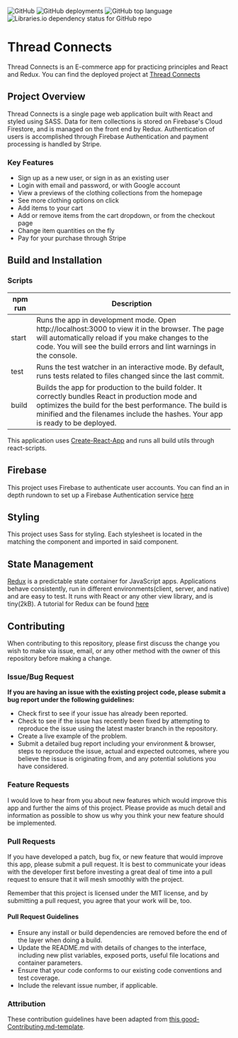 ![GitHub](https://img.shields.io/github/license/rjcrter11/E-commerce-app?style=plastic)
![GitHub deployments](https://img.shields.io/github/deployments/rjcrter11/E-commerce-app/production?label=vercel&logo=vercel&style=plastic)
![GitHub top language](https://img.shields.io/github/languages/top/rjcrter11/E-commerce-app?style=plastic)
![Libraries.io dependency status for GitHub repo](https://img.shields.io/librariesio/github/rjcrter11/E-commerce-app?style=plastic)

# Thread Connects 
Thread Connects is an E-commerce app for practicing principles and React and Redux. You can find the deployed project at [Thread Connects](https://thread-connects.vercel.app/)


## Project Overview
Thread Connects is a single page web application built with React and styled using SASS. Data for item collections is stored on Firebase's Cloud Firestore, and is managed on the front end by Redux. 
Authentication of users is accomplished through Firebase Authentication and payment processing is handled by Stripe. 

### Key Features 

- Sign up as a new user, or sign in as an existing user
- Login with email and password, or with Google account 
- View a previews of the clothing collections from the homepage
- See more clothing options on click
- Add items to your cart
- Add or remove items from the cart dropdown, or from the checkout page
- Change item quantities on the fly 
- Pay for your purchase through Stripe

## Build and Installation

### Scripts 

| npm run | Description                                                                                                                                                                                                                                      |
| ------- | ------------------------------------------------------------------------------------------------------------------------------------------------------------------------------------------------------------------------------------------------ |
| start   | Runs the app in development mode. Open http://localhost:3000 to view it in the browser. The page will automatically reload if you make changes to the code. You will see the build errors and lint warnings in the console.                      |
| test    | Runs the test watcher in an interactive mode. By default, runs tests related to files changed since the last commit.                                                                                                                             |
| build   | Builds the app for production to the build folder. It correctly bundles React in production mode and optimizes the build for the best performance. The build is minified and the filenames include the hashes. Your app is ready to be deployed. |

This application uses [Create-React-App](https://github.com/facebook/create-react-app) and runs all build utils through react-scripts.

## Firebase 

This project uses Firebase to authenticate user accounts. You can find an in depth rundown to set up a Firebase Authentication service [here](https://firebase.google.com/docs/web/setup?authuser=0)

## Styling 

This project uses Sass for styling. Each stylesheet is located in the matching the component and imported in said component. 

## State Management

[Redux](https://www.redux.org) is a predictable state container for JavaScript apps. Applications behave consistently, run in different environments(client, server, and native) and are easy to test. It runs with React or any other view library, and is tiny(2kB). A tutorial for Redux can be found [here](https://redux.js.org/tutorials/essentials/part-1-overview-concepts)

## Contributing

When contributing to this repository, please first discuss the change you wish to make via issue, email, or any other method with the owner of this repository before making a change.


### Issue/Bug Request

**If you are having an issue with the existing project code, please submit a bug report under the following guidelines:**

- Check first to see if your issue has already been reported.
- Check to see if the issue has recently been fixed by attempting to reproduce the issue using the latest master branch in the repository.
- Create a live example of the problem.
- Submit a detailed bug report including your environment & browser, steps to reproduce the issue, actual and expected outcomes, where you believe the issue is originating from, and any potential solutions you have considered.

### Feature Requests

I would love to hear from you about new features which would improve this app and further the aims of this project. Please provide as much detail and information as possible to show us why you think your new feature should be implemented.

### Pull Requests

If you have developed a patch, bug fix, or new feature that would improve this app, please submit a pull request. It is best to communicate your ideas with the developer first before investing a great deal of time into a pull request to ensure that it will mesh smoothly with the project.

Remember that this project is licensed under the MIT license, and by submitting a pull request, you agree that your work will be, too.

#### Pull Request Guidelines

- Ensure any install or build dependencies are removed before the end of the layer when doing a build.
- Update the README.md with details of changes to the interface, including new plist variables, exposed ports, useful file locations and container parameters.
- Ensure that your code conforms to our existing code conventions and test coverage.
- Include the relevant issue number, if applicable.

### Attribution

These contribution guidelines have been adapted from [this good-Contributing.md-template](https://gist.github.com/PurpleBooth/b24679402957c63ec426).

